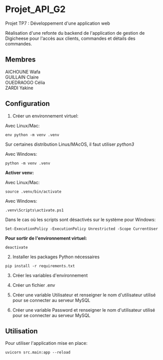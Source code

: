 # Projet_API_G2

Projet TP7 : Développement d'une application web

Réalisation d'une refonte du backend de l'application de gestion de Digicheese pour l'accès aux clients, commandes et détails des commandes.

## Membres

AICHOUNE Wafa <br/>
GUILLAIN Claire <br/>
OUEDRAOGO Célia <br/>
ZARDI Yakine

## Configuration

1. Créer un environnement virtuel:

Avec Linux/Mac:
```code
env python -m venv .venv
```
Sur certaines distribution Linus/MAcOS, il faut utiliser *python3*

Avec Windows:
```code
python -m venv .venv
```

**Activer venv:**

Avec Linux/Mac:
```code
source .venv/bin/activate
```

Avec Windows: 
```code
.venv\Scripts\activate.ps1
```
Dans le cas où les scripts sont désactivés sur le système pour Windows:
```code
Set-ExecutionPolicy -ExecutionPolicy Unrestricted -Scope CurrentUser
```

**Pour sortir de l'environnement virtuel:**

```code
deactivate
```
2. Installer les packages Python nécessaires

```code
pip install -r requirements.txt
```
3. Créer les variables d'environnement

1. Créer un fichier .env
2. Créer une variable Utilisateur et renseigner le nom d'utilisateur utilisé pour se connecter au serveur MySQL
3. Créer une variable Password et renseigner le nom d'utilisateur utilisé pour se connecter au serveur MySQL

## Utilisation

Pour utiliser l'application mise en place:
```code
uvicorn src.main:app --reload
```